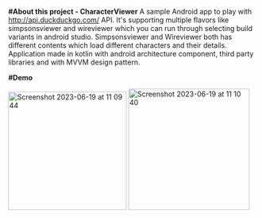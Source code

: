 **#About this project - CharacterViewer**
A sample Android app to play with http://api.duckduckgo.com/ API.
It's supporting multiple flavors like simpsonsviewer and wireviewer which you can run through selecting build variants in android studio.
Simpsonsviewer and Wireviewer both has different contents which load different characters and their details.
Application made in kotlin with android architecture component, third party libraries and with MVVM design pattern.

**#Demo**

<img width="238" alt="Screenshot 2023-06-19 at 11 09 44" src="https://github.com/Reshma2497/CharacterViewer/assets/110983170/d38d8cd8-c087-444d-a5c5-93cea86e5882">

<img width="244" alt="Screenshot 2023-06-19 at 11 10 40" src="https://github.com/Reshma2497/CharacterViewer/assets/110983170/b44bbee7-9be6-4072-b3c3-7ef5338416cf">

